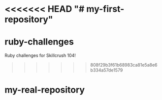 <<<<<<< HEAD
"# my-first-repository" 
=======
ruby-challenges
===============

Ruby challenges for Skillcrush 104!
>>>>>>> 808f29b3f61b68983ca81e5a8e6b334a57de1579
# my-real-repository
